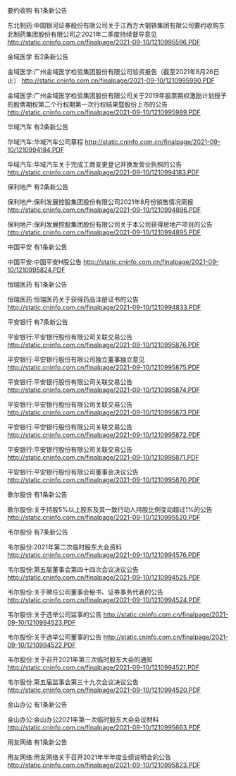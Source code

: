 要约收购 有1条新公告 

东北制药:中国银河证券股份有限公司关于江西方大钢铁集团有限公司要约收购东北制药集团股份有限公司之2021年二季度持续督导意见 http://static.cninfo.com.cn/finalpage/2021-09-10/1210995596.PDF 

金域医学 有2条新公告 

金域医学:广州金域医学检验集团股份有限公司验资报告（截至2021年8月26日止） http://static.cninfo.com.cn/finalpage/2021-09-10/1210995990.PDF 

金域医学:广州金域医学检验集团股份有限公司关于2019年股票期权激励计划授予的股票期权第二个行权期第一次行权结果暨股份上市的公告 http://static.cninfo.com.cn/finalpage/2021-09-10/1210995989.PDF 

华域汽车 有2条新公告 

华域汽车:华域汽车公司章程 http://static.cninfo.com.cn/finalpage/2021-09-10/1210994184.PDF 

华域汽车:华域汽车关于完成工商变更登记并换发营业执照的公告 http://static.cninfo.com.cn/finalpage/2021-09-10/1210994183.PDF 

保利地产 有2条新公告 

保利地产:保利发展控股集团股份有限公司2021年8月份销售情况简报 http://static.cninfo.com.cn/finalpage/2021-09-10/1210994896.PDF 

保利地产:保利发展控股集团股份有限公司关于本公司获得房地产项目的公告 http://static.cninfo.com.cn/finalpage/2021-09-10/1210994895.PDF 

中国平安 有1条新公告 

中国平安:中国平安H股公告 http://static.cninfo.com.cn/finalpage/2021-09-10/1210995824.PDF 

恒瑞医药 有1条新公告 

恒瑞医药:恒瑞医药关于获得药品注册证书的公告 http://static.cninfo.com.cn/finalpage/2021-09-10/1210994833.PDF 

平安银行 有7条新公告 

平安银行:平安银行股份有限公司关联交易公告 http://static.cninfo.com.cn/finalpage/2021-09-10/1210995876.PDF 

平安银行:平安银行股份有限公司独立董事独立意见 http://static.cninfo.com.cn/finalpage/2021-09-10/1210995875.PDF 

平安银行:平安银行股份有限公司关联交易公告 http://static.cninfo.com.cn/finalpage/2021-09-10/1210995874.PDF 

平安银行:平安银行股份有限公司关联交易公告 http://static.cninfo.com.cn/finalpage/2021-09-10/1210995873.PDF 

平安银行:平安银行股份有限公司关联交易公告 http://static.cninfo.com.cn/finalpage/2021-09-10/1210995872.PDF 

平安银行:平安银行股份有限公司关联交易公告 http://static.cninfo.com.cn/finalpage/2021-09-10/1210995871.PDF 

平安银行:平安银行股份有限公司董事会决议公告 http://static.cninfo.com.cn/finalpage/2021-09-10/1210995870.PDF 

歌尔股份 有1条新公告 

歌尔股份:关于持股5%以上股东及其一致行动人持股比例变动超过1%的公告 http://static.cninfo.com.cn/finalpage/2021-09-10/1210995520.PDF 

韦尔股份 有7条新公告 

韦尔股份:2021年第二次临时股东大会资料 http://static.cninfo.com.cn/finalpage/2021-09-10/1210994576.PDF 

韦尔股份:第五届董事会第四十四次会议决议公告 http://static.cninfo.com.cn/finalpage/2021-09-10/1210994525.PDF 

韦尔股份:关于聘任公司董事会秘书、证券事务代表的公告 http://static.cninfo.com.cn/finalpage/2021-09-10/1210994524.PDF 

韦尔股份:关于选举公司监事的公告 http://static.cninfo.com.cn/finalpage/2021-09-10/1210994523.PDF 

韦尔股份:关于选举公司董事的公告 http://static.cninfo.com.cn/finalpage/2021-09-10/1210994522.PDF 

韦尔股份:关于召开2021年第三次临时股东大会的通知 http://static.cninfo.com.cn/finalpage/2021-09-10/1210994521.PDF 

韦尔股份:第五届监事会第三十九次会议决议公告 http://static.cninfo.com.cn/finalpage/2021-09-10/1210994520.PDF 

金山办公 有1条新公告 

金山办公:金山办公2021年第一次临时股东大会会议材料 http://static.cninfo.com.cn/finalpage/2021-09-10/1210995663.PDF 

用友网络 有1条新公告 

用友网络:用友网络关于召开2021年半年度业绩说明会的公告 http://static.cninfo.com.cn/finalpage/2021-09-10/1210995823.PDF 

